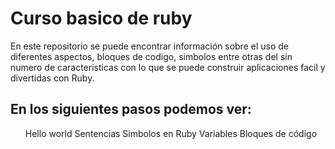 # Curso basico de ruby

En este repositorio se puede encontrar información sobre el uso de diferentes aspectos, bloques de codigo, simbolos entre otras del sin numero de caracteristicas con lo que se puede construir aplicaciones facil y divertidas con Ruby.

<h2>En los siguientes pasos podemos ver:</h2>
<ul>
  <il>Hello world</il>
  <il>Sentencias</il>
  <il>Simbolos en Ruby</il>
  <il>Variables</il>
  <il>Bloques de código</il>
</ul>
